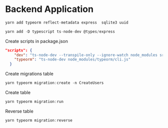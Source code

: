 # Backend Application



```typescript
yarn add typeorm reflect-metadata express  sqlite3 uuid
```
```javascript
yarn add -D typescript ts-node-dev @types/express
```

Create scripts in package.json

```json
"scripts": {
    "dev": "ts-node-dev --transpile-only --ignore-watch node_modules src/server.ts",
    "typeorm": "ts-node-dev node_modules/typeorm/cli.js"
  }
```

Create migrations table 

```javascript
yarn typeorm migration:create -n CreateUsers 
```

Create  table 

```javascript
yarn typeorm migration:run
```

Reverse table 

```javascript
yarn typeorm migration:reverse
```

